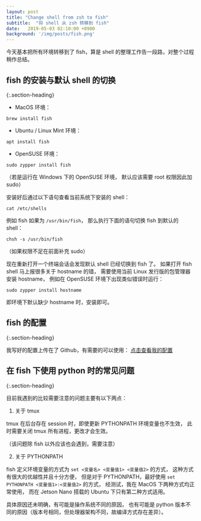 ```yaml
---
layout: post
title: "Change shell from zsh to fish"
subtitle:  "将 shell 从 zsh 转移到 fish"
date:   2019-05-03 02:10:00 +0900
background: '/img/posts/fish.png'
---
```


今天基本把所有环境转移到了 fish，算是 shell 的整理工作告一段路，对整个过程稍作总结。

## fish 的安装与默认 shell 的切换
{:.section-heading}

* MacOS 环境：

```
brew install fish
```

* Ubuntu / Linux Mint 环境：

```
apt install fish
```

* OpenSUSE 环境：

```
sudo zypper install fish
```
（若是运行在 Windows 下的 OpenSUSE 环境，
默认应该需要 root 权限因此加 sudo）

安装好后通过以下语句查看当前系统下安装的 shell：

```
cat /etc/shells
```

例如 fish 如果为 `/usr/bin/fish`，
那么执行下面的语句切换 fish 到默认的 shell：

```
chsh -s /usr/bin/fish
```
（如果权限不足在前面补充 sudo）

现在重新打开一个终端会话会发现默认 shell 已经切换到 fish 了。
如果打开 fish shell 马上报很多关于 hostname 的错，
需要使用当前 Linux 发行版的包管理器安装 hostname，
例如在 OpenSUSE 环境下出现类似错误时运行：

```
sudo zypper install hostname
```

即环境下默认缺少 hostname 时，安装即可。

## fish 的配置
{:.section-heading}

我写好的配置上传在了 Github，有需要的可以使用：
[点击查看我的配置](https://github.com/xinii/xinconfig/tree/master/profile/fish)

## 在 fish 下使用 python 时的常见问题
{:.section-heading}

目前我遇到的比较需要注意的问题主要有以下两点：

1. 关于 tmux

tmux 在后台存在 session 时，即使更新 PYTHONPATH 环境变量也不生效，
此时需要关闭 tmux 所有进程，更改才会生效。

（该问题除 fish 以外应该也会遇到，需要注意）

2. 关于 PYTHONPATH

fish 定义环境变量的方式为 `set <变量名> <变量值1> <变量值2>` 的方式，
这种方式有很大的优越性并且十分方便，
但是对于 PYTHONPATH，最好使用 `set PYTHONPATH <变量值1>:<变量值2>` 的方式，
经测试，我在 MacOS 下两种方式均正常使用，
而在 Jetson Nano 搭载的 Ubuntu 下只有第二种方式适用。

具体原因还未明确，有可能是操作系统不同的原因，
也有可能是 python 版本不同的原因（版本号相同，但处理器架构不同，故编译方式存在差异）。
